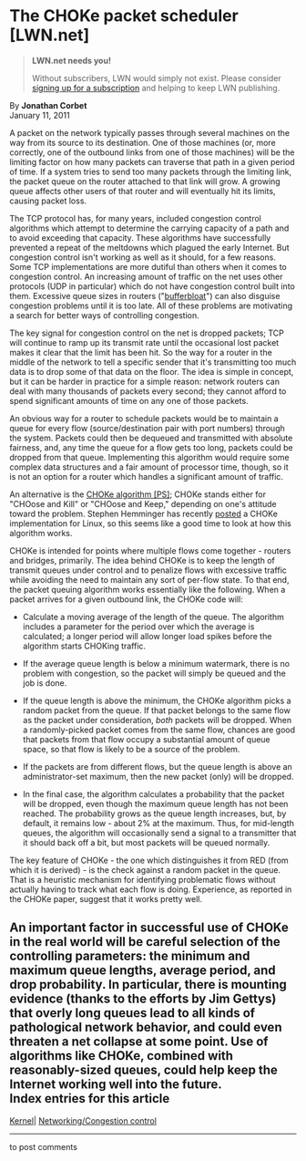 # The CHOKe packet scheduler [LWN.net]

> **LWN.net needs you!**
> 
> Without subscribers, LWN would simply not exist. Please consider [signing up for a subscription](/Promo/nst-nag2/subscribe) and helping to keep LWN publishing. 

By **Jonathan Corbet**  
January 11, 2011 

A packet on the network typically passes through several machines on the way from its source to its destination. One of those machines (or, more correctly, one of the outbound links from one of those machines) will be the limiting factor on how many packets can traverse that path in a given period of time. If a system tries to send too many packets through the limiting link, the packet queue on the router attached to that link will grow. A growing queue affects other users of that router and will eventually hit its limits, causing packet loss. 

The TCP protocol has, for many years, included congestion control algorithms which attempt to determine the carrying capacity of a path and to avoid exceeding that capacity. These algorithms have successfully prevented a repeat of the meltdowns which plagued the early Internet. But congestion control isn't working as well as it should, for a few reasons. Some TCP implementations are more dutiful than others when it comes to congestion control. An increasing amount of traffic on the net uses other protocols (UDP in particular) which do not have congestion control built into them. Excessive queue sizes in routers ("[bufferbloat](https://gettys.wordpress.com/bufferbloat-faq/)") can also disguise congestion problems until it is too late. All of these problems are motivating a search for better ways of controlling congestion. 

The key signal for congestion control on the net is dropped packets; TCP will continue to ramp up its transmit rate until the occasional lost packet makes it clear that the limit has been hit. So the way for a router in the middle of the network to tell a specific sender that it's transmitting too much data is to drop some of that data on the floor. The idea is simple in concept, but it can be harder in practice for a simple reason: network routers can deal with many thousands of packets every second; they cannot afford to spend significant amounts of time on any one of those packets. 

An obvious way for a router to schedule packets would be to maintain a queue for every flow (source/destination pair with port numbers) through the system. Packets could then be dequeued and transmitted with absolute fairness, and, any time the queue for a flow gets too long, packets could be dropped from that queue. Implementing this algorithm would require some complex data structures and a fair amount of processor time, though, so it is not an option for a router which handles a significant amount of traffic. 

An alternative is the [CHOKe algorithm [PS]](http://www.stanford.edu/~balaji/papers/choke_info.ps); CHOKe stands either for "CHOose and Kill" or "CHOose and Keep," depending on one's attitude toward the problem. Stephen Hemminger has recently [posted](/Articles/422481/) a CHOKe implementation for Linux, so this seems like a good time to look at how this algorithm works. 

CHOKe is intended for points where multiple flows come together - routers and bridges, primarily. The idea behind CHOKe is to keep the length of transmit queues under control and to penalize flows with excessive traffic while avoiding the need to maintain any sort of per-flow state. To that end, the packet queuing algorithm works essentially like the following. When a packet arrives for a given outbound link, the CHOKe code will: 

  * Calculate a moving average of the length of the queue. The algorithm includes a parameter for the period over which the average is calculated; a longer period will allow longer load spikes before the algorithm starts CHOKing traffic. 

  * If the average queue length is below a minimum watermark, there is no problem with congestion, so the packet will simply be queued and the job is done. 

  * If the queue length is above the minimum, the CHOKe algorithm picks a random packet from the queue. If that packet belongs to the same flow as the packet under consideration, _both_ packets will be dropped. When a randomly-picked packet comes from the same flow, chances are good that packets from that flow occupy a substantial amount of queue space, so that flow is likely to be a source of the problem. 

  * If the packets are from different flows, but the queue length is above an administrator-set maximum, then the new packet (only) will be dropped. 

  * In the final case, the algorithm calculates a probability that the packet will be dropped, even though the maximum queue length has not been reached. The probability grows as the queue length increases, but, by default, it remains low - about 2% at the maximum. Thus, for mid-length queues, the algorithm will occasionally send a signal to a transmitter that it should back off a bit, but most packets will be queued normally. 




The key feature of CHOKe - the one which distinguishes it from RED (from which it is derived) - is the check against a random packet in the queue. That is a heuristic mechanism for identifying problematic flows without actually having to track what each flow is doing. Experience, as reported in the CHOKe paper, suggest that it works pretty well. 

An important factor in successful use of CHOKe in the real world will be careful selection of the controlling parameters: the minimum and maximum queue lengths, average period, and drop probability. In particular, there is mounting evidence (thanks to the efforts by Jim Gettys) that overly long queues lead to all kinds of pathological network behavior, and could even threaten a net collapse at some point. Use of algorithms like CHOKe, combined with reasonably-sized queues, could help keep the Internet working well into the future.  
Index entries for this article  
---  
[Kernel](/Kernel/Index)| [Networking/Congestion control](/Kernel/Index#Networking-Congestion_control)  
  


* * *

to post comments 
